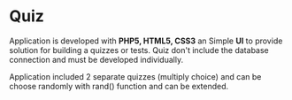 # Quiz

Application is developed with **PHP5, HTML5, CSS3** an Simple **UI** to provide solution for building a quizzes or tests. Quiz don't include the database connection and must be developed individually. 

Application included 2 separate quizzes (multiply choice) and can be choose randomly with rand() function and can be extended.

